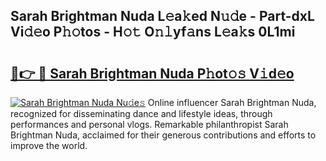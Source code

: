 ## Sarah Brightman Nuda L𝚎a𝚔ed N𝚞𝚍e - Part-dxL Vi𝚍𝚎o P𝚑𝚘tos - H𝚘𝚝 O𝚗𝚕yf𝚊ns L𝚎a𝚔s 0L1mi

# <h2><a href="http://kfa8hn.oniu.top/?m=Sarah+Brightman+Nuda">🔗👉 🔴 Sarah Brightman Nuda P𝚑ot𝚘𝚜 V𝚒d𝚎o</a></h2>

[![Sarah Brightman Nuda Nu𝚍e𝚜](https://i.imgur.com/0qMVB7G.gif)](http://kfa8hn.oniu.top/?m=Sarah+Brightman+Nuda)
Online influencer Sarah Brightman Nuda, recognized for disseminating dance and lifestyle ideas, through performances and personal vlogs. Remarkable philanthropist Sarah Brightman Nuda, acclaimed for their generous contributions and efforts to improve the world.  
